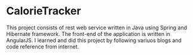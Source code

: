# CalorieTracker
This project consists of rest web service written in Java using Spring and Hibernate framework.
The front-end of the application is written in AngularJS.
I learned and did this project by following variuos blogs and code reference from internet.
